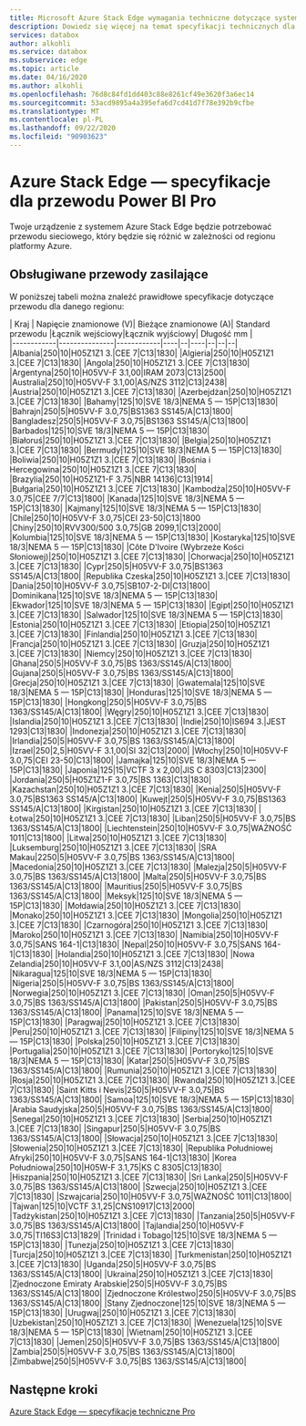 ```yaml
---
title: Microsoft Azure Stack Edge wymagania techniczne dotyczące systemu Power BI w oparciu o lokalizację | Microsoft Docs
description: Dowiedz się więcej na temat specyfikacji technicznych dla Azure Stack brzegowych pakietu Pro.
services: databox
author: alkohli
ms.service: databox
ms.subservice: edge
ms.topic: article
ms.date: 04/16/2020
ms.author: alkohli
ms.openlocfilehash: 76d8c84fd1dd403c88e8261cf49e3620f3a6ec14
ms.sourcegitcommit: 53acd9895a4a395efa6d7cd41d7f78e392b9cfbe
ms.translationtype: MT
ms.contentlocale: pl-PL
ms.lasthandoff: 09/22/2020
ms.locfileid: "90903623"
---
```

# <a name="azure-stack-edge-pro-power-cord-specifications"></a>Azure Stack Edge — specyfikacje dla przewodu Power BI Pro

Twoje urządzenie z systemem Azure Stack Edge będzie potrzebować przewodu sieciowego, który będzie się różnić w zależności od regionu platformy Azure.

## <a name="supported-power-cords"></a>Obsługiwane przewody zasilające

W poniższej tabeli można znaleźć prawidłowe specyfikacje dotyczące przewodu dla danego regionu:

| Kraj    | Napięcie znamionowe (V)| Bieżące znamionowe (A)| Standard przewodu |Łącznik wejściowy|Łącznik wyjściowy| Długość mm |  
|------------|---------------|------------|----|--|----|--|--|--|
|Albania|250|10|H05Z1Z1 3.|CEE 7|C13|1830|
|Algieria|250|10|H05Z1Z1 3.|CEE 7|C13|1830|
|Angola|250|10|H05Z1Z1 3.|CEE 7|C13|1830|
|Argentyna|250|10|H05VV-F 3.1,00|IRAM 2073|C13|2500|
|Australia|250|10|H05VV-F 3.1,00|AS/NZS 3112|C13|2438|
|Austria|250|10|H05Z1Z1 3.|CEE 7|C13|1830|
|Azerbejdżan|250|10|H05Z1Z1 3.|CEE 7|C13|1830|
|Bahamy|125|10|SVE 18/3|NEMA 5 — 15P|C13|1830|
|Bahrajn|250|5|H05VV-F 3.0,75|BS1363 SS145/A|C13|1800|
|Bangladesz|250|5|H05VV-F 3.0,75|BS1363 SS145/A|C13|1800|
|Barbados|125|10|SVE 18/3|NEMA 5 — 15P|C13|1830|
|Białoruś|250|10|H05Z1Z1 3.|CEE 7|C13|1830|
|Belgia|250|10|H05Z1Z1 3.|CEE 7|C13|1830|
|Bermudy|125|10|SVE 18/3|NEMA 5 — 15P|C13|1830|
|Boliwia|250|10|H05Z1Z1 3.|CEE 7|C13|1830|
|Bośnia i Hercegowina|250|10|H05Z1Z1 3.|CEE 7|C13|1830|
|Brazylia|250|10|H05Z1Z1-F 3.75|NBR 14136|C13|1914|
|Bułgaria|250|10|H05Z1Z1 3.|CEE 7|C13|1830|
|Kambodża|250|10|H05VV-F 3.0,75|CEE 7/7|C13|1800|
|Kanada|125|10|SVE 18/3|NEMA 5 — 15P|C13|1830|
|Kajmany|125|10|SVE 18/3|NEMA 5 — 15P|C13|1830|
|Chile|250|10|H05VV-F 3.0,75|CEI 23-50|C13|1800
|Chiny|250|10|RVV300/500 3.0,75|GB 2099,1|C13|2000|
|Kolumbia|125|10|SVE 18/3|NEMA 5 — 15P|C13|1830|
|Kostaryka|125|10|SVE 18/3|NEMA 5 — 15P|C13|1830|
|Côte D'Ivoire (Wybrzeże Kości Słoniowej)|250|10|H05Z1Z1 3.|CEE 7|C13|1830|
|Chorwacja|250|10|H05Z1Z1 3.|CEE 7|C13|1830|
|Cypr|250|5|H05VV-F 3.0,75|BS1363 SS145/A|C13|1800|
|Republika Czeska|250|10|H05Z1Z1 3.|CEE 7|C13|1830|
|Dania|250|10|H05VV-F 3.0,75|SB107-2-DI|C13|1800|
|Dominikana|125|10|SVE 18/3|NEMA 5 — 15P|C13|1830|
|Ekwador|125|10|SVE 18/3|NEMA 5 — 15P|C13|1830|
|Egipt|250|10|H05Z1Z1 3.|CEE 7|C13|1830|
|Salwador|125|10|SVE 18/3|NEMA 5 — 15P|C13|1830|
|Estonia|250|10|H05Z1Z1 3.|CEE 7|C13|1830|
|Etiopia|250|10|H05Z1Z1 3.|CEE 7|C13|1830|
|Finlandia|250|10|H05Z1Z1 3.|CEE 7|C13|1830|
|Francja|250|10|H05Z1Z1 3.|CEE 7|C13|1830|
|Gruzja|250|10|H05Z1Z1 3.|CEE 7|C13|1830|
|Niemcy|250|10|H05Z1Z1 3.|CEE 7|C13|1830|
|Ghana|250|5|H05VV-F 3.0,75|BS 1363/SS145/A|C13|1800|
|Gujana|250|5|H05VV-F 3.0,75|BS 1363/SS145/A|C13|1800|
|Grecja|250|10|H05Z1Z1 3.|CEE 7|C13|1830|
|Gwatemala|125|10|SVE 18/3|NEMA 5 — 15P|C13|1830|
|Honduras|125|10|SVE 18/3|NEMA 5 — 15P|C13|1830|
|Hongkong|250|5|H05VV-F 3.0,75|BS 1363/SS145/A|C13|1800|
|Węgry|250|10|H05Z1Z1 3.|CEE 7|C13|1830|
|Islandia|250|10|H05Z1Z1 3.|CEE 7|C13|1830|
|Indie|250|10|IS694 3.|JEST 1293|C13|1830|
|Indonezja|250|10|H05Z1Z1 3.|CEE 7|C13|1830|
|Irlandia|250|5|H05VV-F 3.0,75|BS 1363/SS145/A|C13|1800|
|Izrael|250|2,5|H05VV-F 3.1,00|SI 32|C13|2000|
|Włochy|250|10|H05VV-F 3.0,75|CEI 23-50|C13|1800|
|Jamajka|125|10|SVE 18/3|NEMA 5 — 15P|C13|1830|
|Japonia|125|15|VCTF 3 x 2,00|JIS C 8303|C13|2300|
|Jordania|250|5|H05Z1Z1-F 3.0,75|BS 1363|C13|1830|
|Kazachstan|250|10|H05Z1Z1 3.|CEE 7|C13|1830|
|Kenia|250|5|H05VV-F 3.0,75|BS1363 SS145/A|C13|1800|
|Kuwejt|250|5|H05VV-F 3.0,75|BS1363 SS145/A|C13|1800|
|Kirgistan|250|10|H05Z1Z1 3.|CEE 7|C13|1830|
|Łotwa|250|10|H05Z1Z1 3.|CEE 7|C13|1830|
|Liban|250|5|H05VV-F 3.0,75|BS 1363/SS145/A|C13|1800|
|Liechtenstein|250|10|H05VV-F 3.0,75|WAŻNOŚĆ 1011|C13|1800|
|Litwa|250|10|H05Z1Z1 3.|CEE 7|C13|1830|
|Luksemburg|250|10|H05Z1Z1 3.|CEE 7|C13|1830|
|SRA Makau|2250|5|H05VV-F 3.0,75|BS 1363/SS145/A|C13|1800|
|Macedonia|250|10|H05Z1Z1 3.|CEE 7|C13|1830|
|Malezja|250|5|H05VV-F 3.0,75|BS 1363/SS145/A|C13|1800|
|Malta|250|5|H05VV-F 3.0,75|BS 1363/SS145/A|C13|1800|
|Mauritius|250|5|H05VV-F 3.0,75|BS 1363/SS145/A|C13|1800|
|Meksyk|125|10|SVE 18/3|NEMA 5 — 15P|C13|1830|
|Mołdawia|250|10|H05Z1Z1 3.|CEE 7|C13|1830|
|Monako|250|10|H05Z1Z1 3.|CEE 7|C13|1830|
|Mongolia|250|10|H05Z1Z1 3.|CEE 7|C13|1830|
|Czarnogóra|250|10|H05Z1Z1 3.|CEE 7|C13|1830|
|Maroko|250|10|H05Z1Z1 3.|CEE 7|C13|1830|
|Namibia|250|10|H05VV-F 3.0,75|SANS 164-1|C13|1830|
|Nepal|250|10|H05VV-F 3.0,75|SANS 164-1|C13|1830|
|Holandia|250|10|H05Z1Z1 3.|CEE 7|C13|1830|
|Nowa Zelandia|250|10|H05VV-F 3.1,00|AS/NZS 3112|C13|2438|
|Nikaragua|125|10|SVE 18/3|NEMA 5 — 15P|C13|1830|
|Nigeria|250|5|H05VV-F 3.0,75|BS 1363/SS145/A|C13|1800|
|Norwegia|250|10|H05Z1Z1 3.|CEE 7|C13|1830|
|Oman|250|5|H05VV-F 3.0,75|BS 1363/SS145/A|C13|1800|
|Pakistan|250|5|H05VV-F 3.0,75|BS 1363/SS145/A|C13|1800|
|Panama|125|10|SVE 18/3|NEMA 5 — 15P|C13|1830|
|Paragwaj|250|10|H05Z1Z1 3.|CEE 7|C13|1830|
|Peru|250|10|H05Z1Z1 3.|CEE 7|C13|1830|
|Filipiny|125|10|SVE 18/3|NEMA 5 — 15P|C13|1830|
|Polska|250|10|H05Z1Z1 3.|CEE 7|C13|1830|
|Portugalia|250|10|H05Z1Z1 3.|CEE 7|C13|1830|
|Portoryko|125|10|SVE 18/3|NEMA 5 — 15P|C13|1830|
|Katar|250|5|H05VV-F 3.0,75|BS 1363/SS145/A|C13|1800|
|Rumunia|250|10|H05Z1Z1 3.|CEE 7|C13|1830|
|Rosja|250|10|H05Z1Z1 3.|CEE 7|C13|1830|
|Rwanda|250|10|H05Z1Z1 3.|CEE 7|C13|1830|
|Saint Kitts i Nevis|250|5|H05VV-F 3.0,75|BS 1363/SS145/A|C13|1800|
|Samoa|125|10|SVE 18/3|NEMA 5 — 15P|C13|1830|
|Arabia Saudyjska|250|5|H05VV-F 3.0,75|BS 1363/SS145/A|C13|1800|
|Senegal|250|10|H05Z1Z1 3.|CEE 7|C13|1830|
|Serbia|250|10|H05Z1Z1 3.|CEE 7|C13|1830|
|Singapur|250|5|H05VV-F 3.0,75|BS 1363/SS145/A|C13|1800|
|Słowacja|250|10|H05Z1Z1 3.|CEE 7|C13|1830|
|Słowenia|250|10|H05Z1Z1 3.|CEE 7|C13|1830|
|Republika Południowej Afryki|250|10|H05VV-F 3.0,75|SANS 164-1|C13|1830|
|Korea Południowa|250|10|H05W-F 3.1,75|KS C 8305|C13|1830|
|Hiszpania|250|10|H05Z1Z1 3.|CEE 7|C13|1830|
|Sri Lanka|250|5|H05VV-F 3.0,75|BS 1363/SS145/A|C13|1800|
|Szwecja|250|10|H05Z1Z1 3.|CEE 7|C13|1830|
|Szwajcaria|250|10|H05VV-F 3.0,75|WAŻNOŚĆ 1011|C13|1800|
|Tajwan|125|10|VCTF 3.1,25|CNS10917|C13|2000|
|Tadżykistan|250|10|H05Z1Z1 3.|CEE 7|C13|1830|
|Tanzania|250|5|H05VV-F 3.0,75|BS 1363/SS145/A|C13|1800|
|Tajlandia|250|10|H05VV-F 3.0,75|TI16S3|C13|1829|
|Trinidad i Tobago|125|10|SVE 18/3|NEMA 5 — 15P|C13|1830|
|Tunezja|250|10|H05Z1Z1 3.|CEE 7|C13|1830|
|Turcja|250|10|H05Z1Z1 3.|CEE 7|C13|1830|
|Turkmenistan|250|10|H05Z1Z1 3.|CEE 7|C13|1830|
|Uganda|250|5|H05VV-F 3.0,75|BS 1363/SS145/A|C13|1800|
|Ukraina|250|10|H05Z1Z1 3.|CEE 7|C13|1830|
|Zjednoczone Emiraty Arabskie|250|5|H05VV-F 3.0,75|BS 1363/SS145/A|C13|1800|
|Zjednoczone Królestwo|250|5|H05VV-F 3.0,75|BS 1363/SS145/A|C13|1800|
|Stany Zjednoczone|125|10|SVE 18/3|NEMA 5 — 15P|C13|1830|
|Urugwaj|250|10|H05Z1Z1 3.|CEE 7|C13|1830|
|Uzbekistan|250|10|H05Z1Z1 3.|CEE 7|C13|1830|
|Wenezuela|125|10|SVE 18/3|NEMA 5 — 15P|C13|1830|
|Wietnam|250|10|H05Z1Z1 3.|CEE 7|C13|1830|
|Jemen|250|5|H05VV-F 3.0,75|BS 1363/SS145/A|C13|1800|
|Zambia|250|5|H05VV-F 3.0,75|BS 1363/SS145/A|C13|1800|
|Zimbabwe|250|5|H05VV-F 3.0,75|BS 1363/SS145/A|C13|1800|

## <a name="next-steps"></a>Następne kroki

[Azure Stack Edge — specyfikacje techniczne Pro](data-box-edge-technical-specifications-compliance.md)
